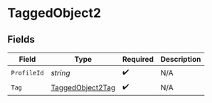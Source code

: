 # TaggedObject2


## Fields

| Field                                                       | Type                                                        | Required                                                    | Description                                                 |
| ----------------------------------------------------------- | ----------------------------------------------------------- | ----------------------------------------------------------- | ----------------------------------------------------------- |
| `ProfileId`                                                 | *string*                                                    | :heavy_check_mark:                                          | N/A                                                         |
| `Tag`                                                       | [TaggedObject2Tag](../../Models/Shared/TaggedObject2Tag.md) | :heavy_check_mark:                                          | N/A                                                         |